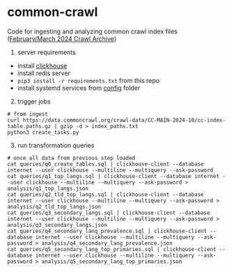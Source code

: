 # common-crawl

Code for ingesting and analyzing common crawl index files ([February/March 2024 Crawl Archive](https://data.commoncrawl.org/crawl-data/CC-MAIN-2024-10/index.html))

1. server requirements

- install [clickhouse](https://clickhouse.com/docs/en/install#install-from-deb-packages)
- install redis server
- `pip3 install -r requirements.txt` from this repo
- install systemd services from [config](config) folder


2. trigger jobs

```
# from ingest
curl https://data.commoncrawl.org/crawl-data/CC-MAIN-2024-10/cc-index-table.paths.gz | gzip -d > index_paths.txt
python3 create_tasks.py
```

3. run transformation queries

```
# once all data from previous step loaded
cat queries/q0_create_tables.sql | clickhouse-client --database internet --user clickhouse --multiline --multiquery --ask-password
cat queries/q1_top_langs.sql | clickhouse-client --database internet --user clickhouse --multiline --multiquery --ask-password > analysis/q1_top_langs.json
cat queries/q2_tld_top_langs.sql | clickhouse-client --database internet --user clickhouse --multiline --multiquery --ask-password > analysis/q2_tld_top_langs.json
cat queries/q3_secondary_langs.sql | clickhouse-client --database internet --user clickhouse --multiline --multiquery --ask-password > analysis/q3_secondary_langs.json
cat queries/q4_secondary_lang_prevalence.sql | clickhouse-client --database internet --user clickhouse --multiline --multiquery --ask-password > analysis/q4_secondary_lang_prevalence.json
cat queries/q5_secondary_lang_top_primaries.sql | clickhouse-client --database internet --user clickhouse --multiline --multiquery --ask-password > analysis/q5_secondary_lang_top_primaries.json
```
